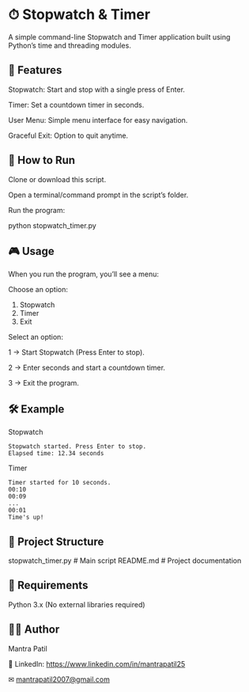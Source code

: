 # ⏱ Stopwatch & Timer 

A simple command-line Stopwatch and Timer application built using Python’s time and threading modules.

## 📌 Features

Stopwatch: Start and stop with a single press of Enter.

Timer: Set a countdown timer in seconds.

User Menu: Simple menu interface for easy navigation.

Graceful Exit: Option to quit anytime.

## 🚀 How to Run

Clone or download this script.

Open a terminal/command prompt in the script’s folder.

Run the program:

python stopwatch_timer.py

## 🎮 Usage

When you run the program, you’ll see a menu:

Choose an option:
1. Stopwatch
2. Timer
3. Exit


Select an option:

1 → Start Stopwatch (Press Enter to stop).

2 → Enter seconds and start a countdown timer.

3 → Exit the program.

## 🛠 Example

Stopwatch
```
Stopwatch started. Press Enter to stop.
Elapsed time: 12.34 seconds
```

Timer
```
Timer started for 10 seconds.
00:10
00:09
...
00:01
Time's up!
```

## 📂 Project Structure
stopwatch_timer.py   # Main script
README.md            # Project documentation

## 📖 Requirements

Python 3.x (No external libraries required)

## 👨‍💻 Author

Mantra Patil

💼 LinkedIn: https://www.linkedin.com/in/mantrapatil25

✉ mantrapatil2007@gmail.com




